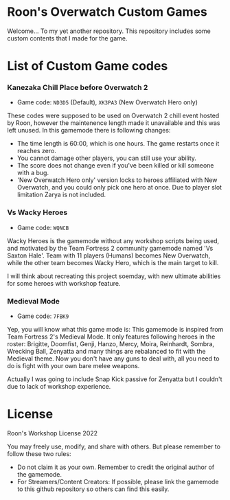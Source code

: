 # Roon's Overwatch Custom Games
Welcome... To my yet another repository. This repository includes some custom contents that I made for the game.

# List of Custom Game codes
### Kanezaka Chill Place before Overwatch 2
* Game code: `ND3D5` (Default), `XK3PA3` (New Overwatch Hero only)

These codes were supposed to be used on Overwatch 2 chill event hosted by Roon, however the maintenence length made it unavailable and this was left unused.
In this gamemode there is following changes:

* The time length is 60:00, which is one hours. The game restarts once it reaches zero.
* You cannot damage other players, you can still use your ability.
* The score does not change even if you've been killed or kill someone with a bug.
* 'New Overwatch Hero only' version locks to heroes affiliated with New Overwatch, and you could only pick one hero at once. Due to player slot limitation Zarya is not included.

### Vs Wacky Heroes
* Game code: `WQNCB`

Wacky Heroes is the gamemode without any workshop scripts being used, and motivated by the Team Fortress 2 community gamemode named 'Vs Saxton Hale'. Team with 11 players (Humans) becomes New Overwatch, while the other team becomes Wacky Hero, which is the main target to kill.

I will think about recreating this project soemday, with new ultimate abilities for some heroes with workshop feature.

### Medieval Mode
* Game code: `7FBK9`

Yep, you will know what this game mode is: This gamemode is inspired from Team Fortress 2's Medieval Mode. It only features following heroes in the roster: Brigitte, Doomfist, Genji, Hanzo, Mercy, Moira, Reinhardt, Sombra, Wrecking Ball, Zenyatta and many things are rebalanced to fit with the Medieval theme. Now you don't have any guns to deal with, all you need to do is fight with your own bare melee weapons.

Actually I was going to include Snap Kick passive for Zenyatta but I couldn't due to lack of workshop experience.

# License
Roon's Workshop License 2022

You may freely use, modify, and share with others. But please remember to follow these two rules:
* Do not claim it as your own. Remember to credit the original author of the gamemode.
* For Streamers/Content Creators: If possible, please link the gamemode to this github repository so others can find this easily.
